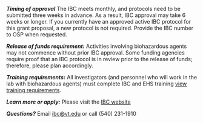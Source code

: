 <i><b>Timing of approval</b></i> The IBC meets monthly, and protocols need to be submitted three weeks in advance. As a result, IBC approval may take 6 weeks or longer. If you currently have an approved active IBC protocol for this grant proposal, a new protocol is not required. Provide the IBC number to OSP when requested.

<i><b>Release of funds requirement:</b></i> Activities involving biohazardous agents may not commence without prior IBC approval. Some funding agencies require proof that an IBC protocol is in review prior to the release of funds; therefore, please plan accordingly.

<i><b>Training requirements:</b></i> All investigators (and personnel who will work in the lab with biohazardous agents) must complete IBC and EHS training [view training requirements](https://www.research.vt.edu/ibc/required-training.html).

<i><b>Learn more or apply:</b></i> Please visit the [IBC website](https://www.research.vt.edu/ibc.html)

<i><b>Questions?</b></i> Email [ibc@vt.edu](ibc@vt.edu) or call (540) 231-1910
